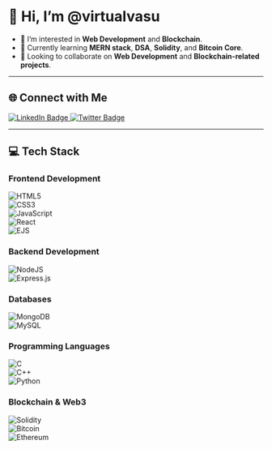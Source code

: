 
# 👋 Hi, I’m @virtualvasu  

- 👀 I’m interested in **Web Development** and **Blockchain**.  
- 🌱 Currently learning **MERN stack**, **DSA**, **Solidity**, and **Bitcoin Core**.  
- 💞️ Looking to collaborate on **Web Development** and **Blockchain-related projects**.  

---

## 🌐 Connect with Me  

<div id="badges">
  <a href="https://www.linkedin.com/in/vasu-garg-73b125287/">
    <img src="https://img.shields.io/badge/LinkedIn-blue?style=for-the-badge&logo=linkedin&logoColor=white" alt="LinkedIn Badge"/>
  </a>
  <a href="https://x.com/virtualvasu624">
    <img src="https://img.shields.io/twitter/follow/virtualvasu624" alt="Twitter Badge"/>
  </a>
</div>  

---

## 💻 Tech Stack  

### **Frontend Development**  
![HTML5](https://img.shields.io/badge/html5-%23E34F26.svg?style=for-the-badge&logo=html5&logoColor=white)  
![CSS3](https://img.shields.io/badge/css3-%231572B6.svg?style=for-the-badge&logo=css3&logoColor=white)  
![JavaScript](https://img.shields.io/badge/javascript-%23323330.svg?style=for-the-badge&logo=javascript&logoColor=%23F7DF1E)  
![React](https://img.shields.io/badge/react-%2320232a.svg?style=for-the-badge&logo=react&logoColor=%2361DAFB)  
![EJS](https://img.shields.io/badge/ejs-%23B4CA65.svg?style=for-the-badge&logo=ejs&logoColor=black)  

### **Backend Development**  
![NodeJS](https://img.shields.io/badge/node.js-6DA55F?style=for-the-badge&logo=node.js&logoColor=white)  
![Express.js](https://img.shields.io/badge/express.js-%23404d59.svg?style=for-the-badge&logo=express&logoColor=%2361DAFB)  

### **Databases**  
![MongoDB](https://img.shields.io/badge/MongoDB-%234ea94b.svg?style=for-the-badge&logo=mongodb&logoColor=white)  
![MySQL](https://img.shields.io/badge/mysql-4479A1.svg?style=for-the-badge&logo=mysql&logoColor=white)  

### **Programming Languages**  
![C](https://img.shields.io/badge/c-%2300599C.svg?style=for-the-badge&logo=c&logoColor=white)  
![C++](https://img.shields.io/badge/c++-%2300599C.svg?style=for-the-badge&logo=c%2B%2B&logoColor=white)  
![Python](https://img.shields.io/badge/python-3670A0?style=for-the-badge&logo=python&logoColor=ffdd54)  

### **Blockchain & Web3**  
![Solidity](https://img.shields.io/badge/Solidity-%23363636.svg?style=for-the-badge&logo=solidity&logoColor=white)  
![Bitcoin](https://img.shields.io/badge/bitcoin-2F3134?style=for-the-badge&logo=bitcoin&logoColor=white)  
![Ethereum](https://img.shields.io/badge/Ethereum-3C3C3D?style=for-the-badge&logo=Ethereum&logoColor=white)  
